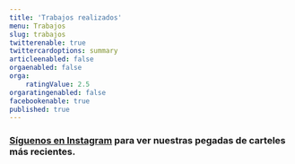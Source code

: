 ```yaml
---
title: 'Trabajos realizados'
menu: Trabajos
slug: trabajos
twitterenable: true
twittercardoptions: summary
articleenabled: false
orgaenabled: false
orga:
    ratingValue: 2.5
orgaratingenabled: false
facebookenable: true
published: true
---
```


### [Síguenos en Instagram](https://www.instagram.com/urban_style_publicity) para ver nuestras pegadas de carteles más recientes. 
